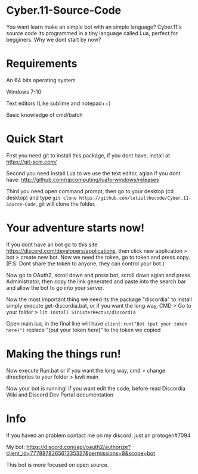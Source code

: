 # Cyber.11-Source-Code
You want learn make an simple bot with an simple language? Cyber.11's source code its programmed in a tiny language called Lua, perfect for begginers.
Why we dont start by now?

# Requirements
An 64 bits operating system

Windows 7-10

Text editors (Like sublime and notepad++)

Basic knowledge of cmd/batch

# Quick Start

First you need git to install this package, if you dont have, install at https://git-scm.com/

Second you need install Lua to we use the text editor, agian if you dont have: http://github.com/rjpcomputing/luaforwindows/releases

Third you need open command prompt, then go to your desktop (cd desktop) and type ```git clone https://github.com/letiulthecode/Cyber.11-Source-Code```, git will clone the folder.

# Your adventure starts now!

If you dont have an bot go to this site https://discord.com/developers/applications, then click new application > bot > create new bot. Now we need the token, go to token and press copy. (P.S: Dont share the token to anyone, they can control your bot.)

Now go to OAuth2, scroll down and press bot, scroll down agian and press Administrator, then copy the link generated and paste into the search bar and allow the bot to go into your server.

Now the most important thing we need its the package "discordia" to install simply execute get-discordia.bat, or if you want the long way, CMD > Go to your folder > ```lit install SinisterRectus/discordia```

Open main.lua, in the final line will have ```client:run("Bot (put your token here)")``` replace "(put your token here)" to the token we copied

# Making the things run!

Now execute Run.bat or if you want the long way, cmd > change directiories to your folder > luvit main

Now your bot is running! if you want edit the code, before read Discordia Wiki and Discord Dev Portal documentation

# Info
If you haved an problem contact me on my discord: just an protogen#7094

My bot: https://discord.com/api/oauth2/authorize?client_id=777887826561335327&permissions=8&scope=bot

This bot is more focused on open source.
